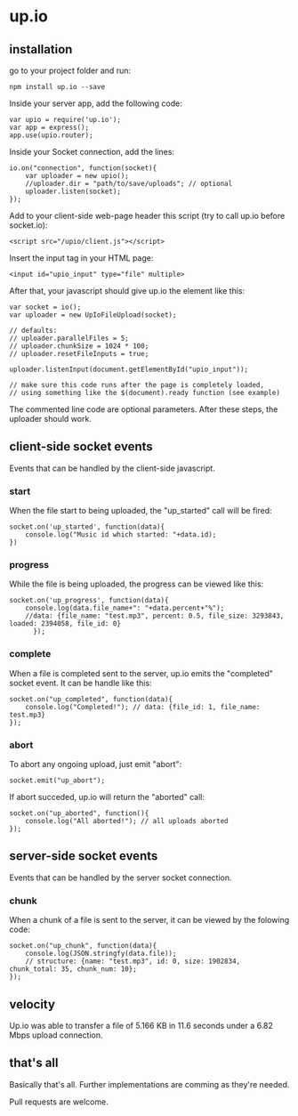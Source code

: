 # up.io
## installation
go to your project folder and run:

```npm install up.io --save```

Inside your server app, add the following code:

```
var upio = require('up.io');
var app = express();
app.use(upio.router);
```

Inside your Socket connection, add the lines:

```
io.on("connection", function(socket){
    var uploader = new upio();
    //uploader.dir = "path/to/save/uploads"; // optional
    uploader.listen(socket);
});
```

Add to your client-side web-page header this script (try to call up.io before socket.io):

```<script src="/upio/client.js"></script>```

Insert the input tag in your HTML page:

```<input id="upio_input" type="file" multiple>```

After that, your javascript should give up.io the element like this:

```
var socket = io();
var uploader = new UpIoFileUpload(socket);

// defaults:
// uploader.parallelFiles = 5;
// uploader.chunkSize = 1024 * 100;
// uploader.resetFileInputs = true;

uploader.listenInput(document.getElementById("upio_input")); 

// make sure this code runs after the page is completely loaded,
// using something like the $(document).ready function (see example)

```

The commented line code are optional parameters. After these steps, the uploader should work.

## client-side socket events

Events that can be handled by the client-side javascript.

### start

When the file start to being uploaded, the "up_started" call will be fired:

```
socket.on('up_started', function(data){
	console.log("Music id which started: "+data.id);
})
```

### progress

While the file is being uploaded, the progress can be viewed like this:

```
socket.on('up_progress', function(data){
	console.log(data.file_name+": "+data.percent+"%");
	//data: {file_name: "test.mp3", percent: 0.5, file_size: 3293843, loaded: 2394058, file_id: 0}
      });
```

### complete

When a file is completed sent to the server, up.io emits the "completed" socket event. It can be handle like this: 

```
socket.on("up_completed", function(data){
    console.log("Completed!"); // data: {file_id: 1, file_name: test.mp3}
});
```

### abort

To abort any ongoing upload, just emit "abort":

```socket.emit("up_abort");```

If abort succeded, up.io will return the "aborted" call:

```
socket.on("up_aborted", function(){
    console.log("All aborted!"); // all uploads aborted
});
```

## server-side socket events

Events that can be handled by the server socket connection.

### chunk

When a chunk of a file is sent to the server, it can be viewed by the folowing code:

```
socket.on("up_chunk", function(data){
	console.log(JSON.stringfy(data.file)); 
	// structure: {name: "test.mp3", id: 0, size: 1902834, chunk_total: 35, chunk_num: 10};
});
```

## velocity

Up.io was able to transfer a file of 5.166 KB in 11.6 seconds under a 6.82 Mbps upload connection.

## that's all

Basically that's all. Further implementations are comming as they're needed.

Pull requests are welcome.
